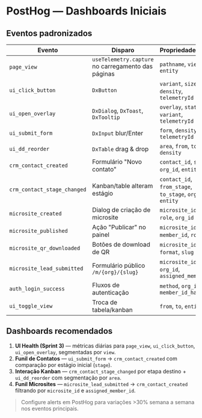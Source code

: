 # PostHog — Dashboards Iniciais

## Eventos padronizados

| Evento | Disparo | Propriedades base |
|--------|---------|-------------------|
| `page_view` | `useTelemetry.capture` no carregamento das páginas | `pathname`, `view`, `entity` |
| `ui_click_button` | `DxButton` | `variant`, `size`, `density`, `telemetryId` |
| `ui_open_overlay` | `DxDialog`, `DxToast`, `DxTooltip` | `overlay`, `state`, `variant`, `telemetryId` |
| `ui_submit_form` | `DxInput` blur/Enter | `form`, `density`, `telemetryId` |
| `ui_dd_reorder` | `DxTable` drag & drop | `area`, `from`, `to`, `density` |
| `crm_contact_created` | Formulário "Novo contato" | `contact_id`, `stage`, `org_id`, `entity` |
| `crm_contact_stage_changed` | Kanban/table alteram estágio | `contact_id`, `from_stage`, `to_stage`, `org_id`, `entity` |
| `microsite_created` | Dialog de criação de microsite | `microsite_id`, `slug`, `role`, `org_id` |
| `microsite_published` | Ação "Publicar" no painel | `microsite_id`, `slug`, `member_id`, `role` |
| `microsite_qr_downloaded` | Botões de download de QR | `microsite_id`, `format`, `slug` |
| `microsite_lead_submitted` | Formulário público `/m/{org}/{slug}` | `microsite_id`, `org_id`, `assigned_member_id` |
| `auth_login_success` | Fluxos de autenticação | `method`, `org_id`, `member_id_hash` |
| `ui_toggle_view` | Troca de tabela/kanban | `from`, `to`, `entity` |

## Dashboards recomendados

1. **UI Health (Sprint 3)** — métricas diárias para `page_view`, `ui_click_button`, `ui_open_overlay`, segmentadas por `view`.
2. **Funil de Contatos** — `ui_submit_form` → `crm_contact_created` com comparação por estágio inicial (`stage`).
3. **Interação Kanban** — `crm_contact_stage_changed` por etapa destino + `ui_dd_reorder` com segmentação por `area`.
4. **Funil Microsites** — `microsite_lead_submitted` → `crm_contact_created` filtrando por `microsite_id` e `assigned_member_id`.

> Configure alerts em PostHog para variações >30% semana a semana nos eventos principais.